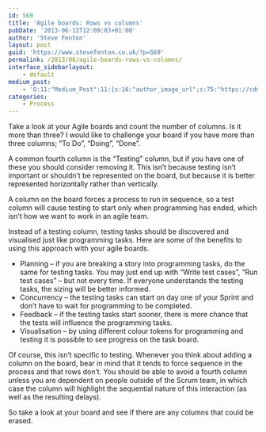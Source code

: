 ```yaml
---
id: 569
title: 'Agile boards: Rows vs columns'
pubDate: '2013-06-12T12:09:03+01:00'
author: 'Steve Fenton'
layout: post
guid: 'https://www.stevefenton.co.uk/?p=569'
permalink: /2013/06/agile-boards-rows-vs-columns/
interface_sidebarlayout:
    - default
medium_post:
    - 'O:11:"Medium_Post":11:{s:16:"author_image_url";s:75:"https://cdn-images-1.medium.com/fit/c/400/400/1*eXkhfEuF41g5W_xnc_ydLA.jpeg";s:10:"author_url";s:38:"https://medium.com/@steve.fenton.co.uk";s:11:"byline_name";N;s:12:"byline_email";N;s:10:"cross_link";s:3:"yes";s:2:"id";s:12:"9ca9ce39ce0a";s:21:"follower_notification";s:3:"yes";s:7:"license";s:19:"all-rights-reserved";s:14:"publication_id";s:2:"-1";s:6:"status";s:5:"draft";s:3:"url";s:51:"https://medium.com/@steve.fenton.co.uk/9ca9ce39ce0a";}'
categories:
    - Process
---
```


Take a look at your Agile boards and count the number of columns. Is it more than three? I would like to challenge your board if you have more than three columns; “To Do”, “Doing”, “Done”.

A common fourth column is the “Testing” column, but if you have one of these you should consider removing it. This isn’t because testing isn’t important or shouldn’t be represented on the board, but because it is better represented horizontally rather than vertically.

A column on the board forces a process to run in sequence, so a test column will cause testing to start only when programming has ended, which isn’t how we want to work in an agile team.

Instead of a testing column, testing tasks should be discovered and visualised just like programming tasks. Here are some of the benefits to using this approach with your agile boards.

- Planning – if you are breaking a story into programming tasks, do the same for testing tasks. You may just end up with “Write test cases”, “Run test cases” – but not every time. If everyone understands the testing tasks, the sizing will be better informed.
- Concurrency – the testing tasks can start on day one of your Sprint and don’t have to wait for programming to be completed.
- Feedback – if the testing tasks start sooner, there is more chance that the tests will influence the programming tasks.
- Visualisation – by using different colour tokens for programming and testing it is possible to see progress on the task board.

Of course, this isn’t specific to testing. Whenever you think about adding a column on the board, bear in mind that it tends to force sequence in the process and that rows don’t. You should be able to avoid a fourth column unless you are dependent on people outside of the Scrum team, in which case the column will highlight the sequential nature of this interaction (as well as the resulting delays).

So take a look at your board and see if there are any columns that could be erased.